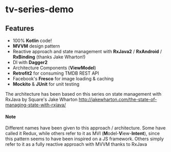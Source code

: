# tv-series-demo

## Features

- 100% **Kotlin** code!
- **MVVM** design pattern
- Reactive approach and state management with **RxJava2** / **RxAndroid** / **RxBinding** (thanks Jake Wharton!)
- DI with **Dagger2**
- Architecture Components (**ViewModel**)
- **Retrofit2** for consuming TMDB REST API
- Facebook's **Fresco** for image loading & caching
- **Mockito** & **JUnit** for unit testing

The architecture has been based on this series on state management with RxJava by Square's Jake Wharton http://jakewharton.com/the-state-of-managing-state-with-rxjava/

#### Note
Different names have been given to this approach / architecture. Some have called it Redux, while others refer to it as MVI (**M**odel-**V**iew-**Intent**), since this pattern seems to have been inspired on a JS framework. Others simply refer to it as a fully reactive approach with MVVM thanks to RxJava
